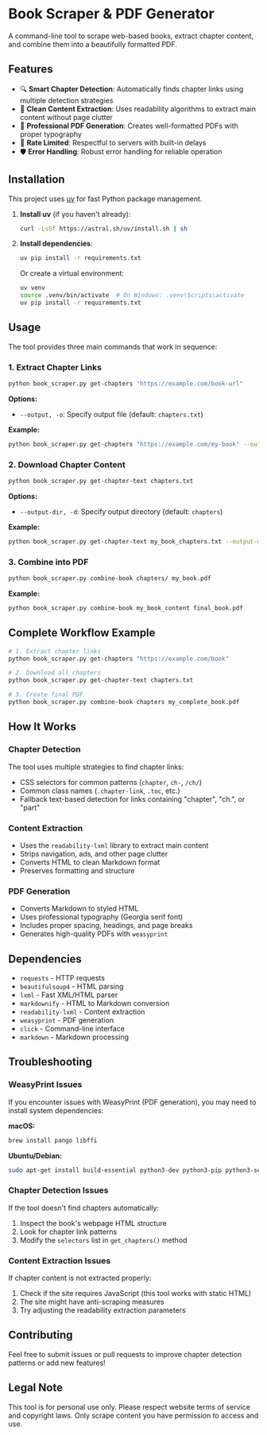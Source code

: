 # Book Scraper & PDF Generator

A command-line tool to scrape web-based books, extract chapter content, and combine them into a beautifully formatted PDF.

## Features

- 🔍 **Smart Chapter Detection**: Automatically finds chapter links using multiple detection strategies
- 📖 **Clean Content Extraction**: Uses readability algorithms to extract main content without page clutter  
- 📄 **Professional PDF Generation**: Creates well-formatted PDFs with proper typography
- 🤖 **Rate Limited**: Respectful to servers with built-in delays
- 🛡️ **Error Handling**: Robust error handling for reliable operation

## Installation

This project uses [uv](https://github.com/astral-sh/uv) for fast Python package management.

1. **Install uv** (if you haven't already):
   ```bash
   curl -LsSf https://astral.sh/uv/install.sh | sh
   ```

2. **Install dependencies**:
   ```bash
   uv pip install -r requirements.txt
   ```

   Or create a virtual environment:
   ```bash
   uv venv
   source .venv/bin/activate  # On Windows: .venv\Scripts\activate
   uv pip install -r requirements.txt
   ```

## Usage

The tool provides three main commands that work in sequence:

### 1. Extract Chapter Links

```bash
python book_scraper.py get-chapters "https://example.com/book-url"
```

**Options:**
- `--output, -o`: Specify output file (default: `chapters.txt`)

**Example:**
```bash
python book_scraper.py get-chapters "https://example.com/my-book" --output my_book_chapters.txt
```

### 2. Download Chapter Content

```bash
python book_scraper.py get-chapter-text chapters.txt
```

**Options:**
- `--output-dir, -d`: Specify output directory (default: `chapters`)

**Example:**
```bash
python book_scraper.py get-chapter-text my_book_chapters.txt --output-dir my_book_content
```

### 3. Combine into PDF

```bash
python book_scraper.py combine-book chapters/ my_book.pdf
```

**Example:**
```bash
python book_scraper.py combine-book my_book_content final_book.pdf
```

## Complete Workflow Example

```bash
# 1. Extract chapter links
python book_scraper.py get-chapters "https://example.com/book"

# 2. Download all chapters  
python book_scraper.py get-chapter-text chapters.txt

# 3. Create final PDF
python book_scraper.py combine-book chapters my_complete_book.pdf
```

## How It Works

### Chapter Detection
The tool uses multiple strategies to find chapter links:
- CSS selectors for common patterns (`chapter`, `ch-`, `/ch/`)
- Common class names (`.chapter-link`, `.toc`, etc.)
- Fallback text-based detection for links containing "chapter", "ch.", or "part"

### Content Extraction
- Uses the `readability-lxml` library to extract main content
- Strips navigation, ads, and other page clutter
- Converts HTML to clean Markdown format
- Preserves formatting and structure

### PDF Generation
- Converts Markdown to styled HTML
- Uses professional typography (Georgia serif font)
- Includes proper spacing, headings, and page breaks
- Generates high-quality PDFs with `weasyprint`

## Dependencies

- `requests` - HTTP requests
- `beautifulsoup4` - HTML parsing
- `lxml` - Fast XML/HTML parser  
- `markdownify` - HTML to Markdown conversion
- `readability-lxml` - Content extraction
- `weasyprint` - PDF generation
- `click` - Command-line interface
- `markdown` - Markdown processing

## Troubleshooting

### WeasyPrint Issues
If you encounter issues with WeasyPrint (PDF generation), you may need to install system dependencies:

**macOS:**
```bash
brew install pango libffi
```

**Ubuntu/Debian:**
```bash
sudo apt-get install build-essential python3-dev python3-pip python3-setuptools python3-wheel python3-cffi libcairo2 libpango-1.0-0 libpangocairo-1.0-0 libgdk-pixbuf2.0-0 libffi-dev shared-mime-info
```

### Chapter Detection Issues
If the tool doesn't find chapters automatically:
1. Inspect the book's webpage HTML structure
2. Look for chapter link patterns
3. Modify the `selectors` list in `get_chapters()` method

### Content Extraction Issues  
If chapter content is not extracted properly:
1. Check if the site requires JavaScript (this tool works with static HTML)
2. The site might have anti-scraping measures
3. Try adjusting the readability extraction parameters

## Contributing

Feel free to submit issues or pull requests to improve chapter detection patterns or add new features!

## Legal Note

This tool is for personal use only. Please respect website terms of service and copyright laws. Only scrape content you have permission to access and use. 